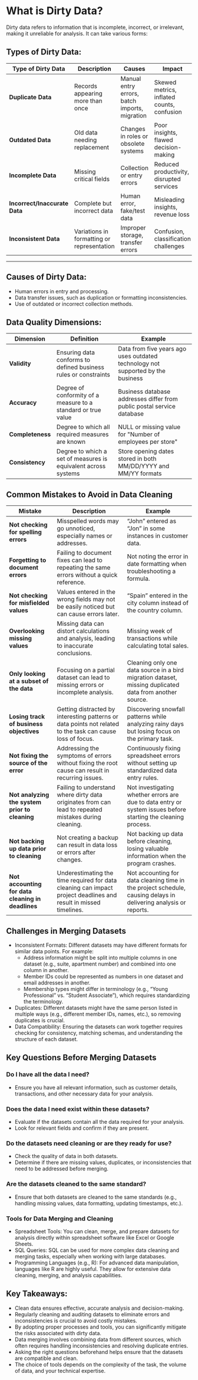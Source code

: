 # What is Dirty Data?

Dirty data refers to information that is incomplete, incorrect, or irrelevant, making it unreliable for analysis. It can take various forms:

## Types of Dirty Data:

| **Type of Dirty Data**        | **Description**                            | **Causes**                                    | **Impact**                                 |
| ----------------------------- | ------------------------------------------ | --------------------------------------------- | ------------------------------------------ |
| **Duplicate Data**            | Records appearing more than once           | Manual entry errors, batch imports, migration | Skewed metrics, inflated counts, confusion |
| **Outdated Data**             | Old data needing replacement               | Changes in roles or obsolete systems          | Poor insights, flawed decision-making      |
| **Incomplete Data**           | Missing critical fields                    | Collection or entry errors                    | Reduced productivity, disrupted services   |
| **Incorrect/Inaccurate Data** | Complete but incorrect data                | Human error, fake/test data                   | Misleading insights, revenue loss          |
| **Inconsistent Data**         | Variations in formatting or representation | Improper storage, transfer errors             | Confusion, classification challenges       |

---

## Causes of Dirty Data:

- Human errors in entry and processing.
- Data transfer issues, such as duplication or formatting inconsistencies.
- Use of outdated or incorrect collection methods.

## Data Quality Dimensions:

| **Dimension**    | **Definition**                                                  | **Example**                                                                     |
| ---------------- | --------------------------------------------------------------- | ------------------------------------------------------------------------------- |
| **Validity**     | Ensuring data conforms to defined business rules or constraints | Data from five years ago uses outdated technology not supported by the business |
| **Accuracy**     | Degree of conformity of a measure to a standard or true value   | Business database addresses differ from public postal service database          |
| **Completeness** | Degree to which all required measures are known                 | NULL or missing value for "Number of employees per store"                       |
| **Consistency**  | Degree to which a set of measures is equivalent across systems  | Store opening dates stored in both MM/DD/YYYY and MM/YY formats                 |

## Common Mistakes to Avoid in Data Cleaning

| **Mistake**                                       | **Description**                                                                                                  | **Example**                                                                                                      |
| ------------------------------------------------- | ---------------------------------------------------------------------------------------------------------------- | ---------------------------------------------------------------------------------------------------------------- |
| **Not checking for spelling errors**              | Misspelled words may go unnoticed, especially names or addresses.                                                | “John” entered as “Jon” in some instances in customer data.                                                      |
| **Forgetting to document errors**                 | Failing to document fixes can lead to repeating the same errors without a quick reference.                       | Not noting the error in date formatting when troubleshooting a formula.                                          |
| **Not checking for misfielded values**            | Values entered in the wrong fields may not be easily noticed but can cause errors later.                         | “Spain” entered in the city column instead of the country column.                                                |
| **Overlooking missing values**                    | Missing data can distort calculations and analysis, leading to inaccurate conclusions.                           | Missing week of transactions while calculating total sales.                                                      |
| **Only looking at a subset of the data**          | Focusing on a partial dataset can lead to missing errors or incomplete analysis.                                 | Cleaning only one data source in a bird migration dataset, missing duplicated data from another source.          |
| **Losing track of business objectives**           | Getting distracted by interesting patterns or data points not related to the task can cause loss of focus.       | Discovering snowfall patterns while analyzing rainy days but losing focus on the primary task.                   |
| **Not fixing the source of the error**            | Addressing the symptoms of errors without fixing the root cause can result in recurring issues.                  | Continuously fixing spreadsheet errors without setting up standardized data entry rules.                         |
| **Not analyzing the system prior to cleaning**    | Failing to understand where dirty data originates from can lead to repeated mistakes during cleaning.            | Not investigating whether errors are due to data entry or system issues before starting the cleaning process.    |
| **Not backing up data prior to cleaning**         | Not creating a backup can result in data loss or errors after changes.                                           | Not backing up data before cleaning, losing valuable information when the program crashes.                       |
| **Not accounting for data cleaning in deadlines** | Underestimating the time required for data cleaning can impact project deadlines and result in missed timelines. | Not accounting for data cleaning time in the project schedule, causing delays in delivering analysis or reports. |

## Challenges in Merging Datasets

- Inconsistent Formats: Different datasets may have different formats for similar data points. For example:
  - Address information might be split into multiple columns in one dataset (e.g., suite, apartment number) and combined into one column in another.
  - Member IDs could be represented as numbers in one dataset and email addresses in another.
  - Membership types might differ in terminology (e.g., “Young Professional” vs. “Student Associate”), which requires standardizing the terminology.
- Duplicates: Different datasets might have the same person listed in multiple ways (e.g., different member IDs, names, etc.), so removing duplicates is crucial.
- Data Compatibility: Ensuring the datasets can work together requires checking for consistency, matching schemas, and understanding the structure of each dataset.

## Key Questions Before Merging Datasets

### Do I have all the data I need?

- Ensure you have all relevant information, such as customer details, transactions, and other necessary data for your analysis.

### Does the data I need exist within these datasets?

- Evaluate if the datasets contain all the data required for your analysis.
- Look for relevant fields and confirm if they are present.

### Do the datasets need cleaning or are they ready for use?

- Check the quality of data in both datasets.
- Determine if there are missing values, duplicates, or inconsistencies that need to be addressed before merging.

### Are the datasets cleaned to the same standard?

- Ensure that both datasets are cleaned to the same standards (e.g., handling missing values, data formatting, updating timestamps, etc.).

### Tools for Data Merging and Cleaning

- Spreadsheet Tools: You can clean, merge, and prepare datasets for analysis directly within spreadsheet software like Excel or Google Sheets.
- SQL Queries: SQL can be used for more complex data cleaning and merging tasks, especially when working with large databases.
- Programming Languages (e.g., R): For advanced data manipulation, languages like R are highly useful. They allow for extensive data cleaning, merging, and analysis capabilities.

## Key Takeaways:

- Clean data ensures effective, accurate analysis and decision-making.
- Regularly cleaning and auditing datasets to eliminate errors and inconsistencies is crucial to avoid costly mistakes.
- By adopting proper processes and tools, you can significantly mitigate the risks associated with dirty data.
- Data merging involves combining data from different sources, which often requires handling inconsistencies and resolving duplicate entries.
- Asking the right questions beforehand helps ensure that the datasets are compatible and clean.
- The choice of tools depends on the complexity of the task, the volume of data, and your technical expertise.
